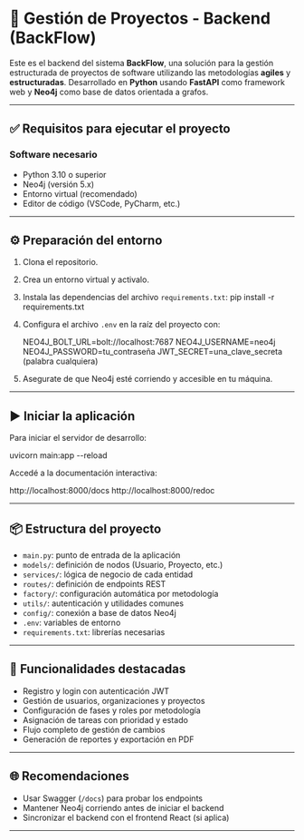 # 🧠 Gestión de Proyectos - Backend (BackFlow)

Este es el backend del sistema **BackFlow**, una solución para la gestión estructurada de proyectos de software utilizando las metodologías **agiles** y **estructuradas**. Desarrollado en **Python** usando **FastAPI** como framework web y **Neo4j** como base de datos orientada a grafos.

---

## ✅ Requisitos para ejecutar el proyecto

### Software necesario

- Python 3.10 o superior
- Neo4j (versión 5.x)
- Entorno virtual (recomendado)
- Editor de código (VSCode, PyCharm, etc.)

---

## ⚙️ Preparación del entorno

1. Clona el repositorio.
2. Crea un entorno virtual y activalo.
3. Instala las dependencias del archivo `requirements.txt`:
   pip install -r requirements.txt
4. Configura el archivo `.env` en la raíz del proyecto con:

   NEO4J_BOLT_URL=bolt://localhost:7687
   NEO4J_USERNAME=neo4j
   NEO4J_PASSWORD=tu_contraseña
   JWT_SECRET=una_clave_secreta (palabra cualquiera)

5. Asegurate de que Neo4j esté corriendo y accesible en tu máquina.

---

## ▶️ Iniciar la aplicación

Para iniciar el servidor de desarrollo:

   uvicorn main:app --reload

Accedé a la documentación interactiva:

   http://localhost:8000/docs
   http://localhost:8000/redoc

---

## 📦 Estructura del proyecto

- `main.py`: punto de entrada de la aplicación
- `models/`: definición de nodos (Usuario, Proyecto, etc.)
- `services/`: lógica de negocio de cada entidad
- `routes/`: definición de endpoints REST
- `factory/`: configuración automática por metodología
- `utils/`: autenticación y utilidades comunes
- `config/`: conexión a base de datos Neo4j
- `.env`: variables de entorno
- `requirements.txt`: librerías necesarias

---

## 🧪 Funcionalidades destacadas

- Registro y login con autenticación JWT
- Gestión de usuarios, organizaciones y proyectos
- Configuración de fases y roles por metodología
- Asignación de tareas con prioridad y estado
- Flujo completo de gestión de cambios
- Generación de reportes y exportación en PDF

---

## 🌐 Recomendaciones

- Usar Swagger (`/docs`) para probar los endpoints
- Mantener Neo4j corriendo antes de iniciar el backend
- Sincronizar el backend con el frontend React (si aplica)

---
